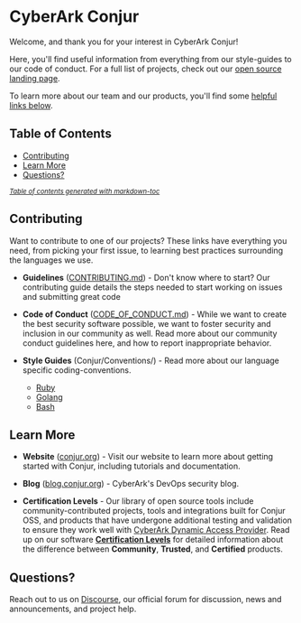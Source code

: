 # CyberArk Conjur
Welcome, and thank you for your interest in CyberArk Conjur!

Here, you'll find useful information from everything from our style-guides to our code of conduct.
For a full list of projects, check out our [open source landing
page](https://cyberark.github.io/conjur/).

To learn more about our team and our products, you'll find some [helpful links below](#learn-more).

## Table of Contents

* [Contributing](#contributing)
* [Learn More](#learn-more)
* [Questions?](#questions)

<small><i><a href='http://ecotrust-canada.github.io/markdown-toc/'>Table of contents generated with
markdown-toc</a></i></small>

## Contributing
Want to contribute to one of our projects? These links have everything you need, from picking your
first issue, to learning best practices surrounding the languages we use.

- **Guidelines** ([CONTRIBUTING.md](CONTRIBUTING.md)) - Don't know where to start? Our
  contributing guide details the steps needed to start working on issues and submitting great code

- **Code of Conduct** ([CODE_OF_CONDUCT.md](CODE_OF_CONDUCT.md)) - While we want to create the best
  security software possible, we want to foster security and inclusion in our community as well.
  Read more about our community conduct guidelines here, and how to report inappropriate behavior.

- **Style Guides** (Conjur/Conventions/) - Read more about our language
  specific coding-conventions.
    + [Ruby](conventions/ruby-style-guide.md)
    + [Golang](conventions/golang-style-guide.md)
    + [Bash](conventions/bash-style-guide.md)

## Learn More
- **Website** ([conjur.org](conjur.org)) - Visit our website to learn more about
  getting started with Conjur, including tutorials and documentation.

- **Blog** ([blog.conjur.org](blog.conjur.org)) - CyberArk's DevOps security blog.

- **Certification Levels** - Our library of open source tools include community-contributed
  projects, tools and integrations built for Conjur OSS, and products that have undergone
  additional testing and validation to ensure they work well with [CyberArk Dynamic Access
  Provider](https://docs.cyberark.com/Product-Doc/OnlineHelp/AAM-DAP/Latest/en/Content/Resources/_TopNav/cc_Home.htm).
  Read up on our software [**Certification Levels**](./conventions/certification-levels.md)
  for detailed information about the difference between **Community**, **Trusted**, and
  **Certified** products.

## Questions?
 Reach out to us on [Discourse](https://discuss.cyberarkcommons.org), our official forum for
 discussion, news and announcements, and project help.
